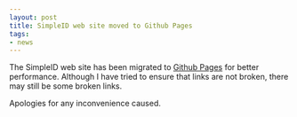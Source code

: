 ```yaml
---
layout: post
title: SimpleID web site moved to Github Pages
tags:
- news
---
```


The SimpleID web site has been migrated to [Github Pages](http://pages.github.com/) for
better performance.  Although I have tried to ensure that links are not broken, there
may still be some broken links.

Apologies for any inconvenience caused.

